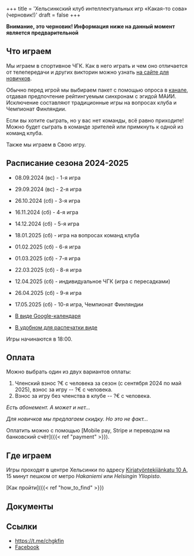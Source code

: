 +++
title = 'Хельсинкский клуб интеллектуальных игр «Какая-то сова» (черновик!)'
draft = false
+++

**Внимание, это черновик! Информация ниже на данный момент является предварительной**

## Что играем

Мы играем в спортивное ЧГК. Как в него играть и чем оно отличается от телепередачи и других викторин можно узнать [на сайте для новичков](https://chgk.where.games).

Обычно перед игрой мы выбираем пакет с помощью опроса в [канале](https://t.me/chgkfin), отдавая предпочтение рейтингуемым синхронам с эгидой МАИИ. Исключение составляют традиционные игры на вопросах клуба и Чемпионат Финляндии.

Если вы хотите сыграть, но у вас нет команды, всё равно приходите! Можно будет сыграть в команде зрителей или примкнуть к одной из команд клуба.

Также мы играем в Свою игру.

## Расписание сезона 2024-2025

- 08.09.2024 (вс) - 1-я игра
- 29.09.2024 (вс) - 2-я игра
- 26.10.2024 (сб) - 3-я игра
- 16.11.2024 (сб) - 4-я игра
- 14.12.2024 (сб) - 5-я игра
- 18.01.2025 (сб) - игра на вопросах команд клуба
- 01.02.2025 (сб) - 6-я игра
- 01.03.2025 (сб) - 7-я игра
- 22.03.2025 (сб) - 8-я игра
- 12.04.2025 (сб) - индивидуальное ЧГК (игра с пересадками)
- 26.04.2025 (сб) - 9-я игра
- 17.05.2025 (сб) - 10-я игра, Чемпионат Финляндии

- [В виде Google-календаря](https://calendar.google.com/calendar/u/0/embed?src=oe19754r7phbv79760uq97ioec@group.calendar.google.com&ctz=Europe/Helsinki)
- [В удобном для распечатки виде](https://docs.google.com/document/d/1b_Q81YCUn7dMK4PYrzSXqfn7NtKiHjh76Iz5fvJuoB0/)

Игры начинаются в 18:00.

## Оплата

Можно выбрать один из двух вариантов оплаты:

1. Членский взнос ?€ с человека за сезон (с сентября 2024 по май 2025), взнос за игру -- ?€ с человека.
2. Взнос за игру без членства в клубе -- ?€ с человека.

_Есть абонемент. А может и нет..._

_Для новичков мы предлагаем скидку. Но это не факт..._

Оплатить можно с помощью [Mobile pay, Stripe и переводом на банковский счёт]({{< ref "payment" >}}).

## Где играем

Игры проходят в центре Хельсинки по адресу [Kirjatyöntekijänkatu 10 А](https://maps.app.goo.gl/EKyyKH3bnVhp56NX9), 15 минут пешком от метро _Hakaniemi_ или _Helsingin Yliopisto_.

[Как пройти]({{< ref "how_to_find" >}})

## Документы

## Ссылки

- https://t.me/chgkfin
- [Facebook](https://www.facebook.com/chgk.fi/)